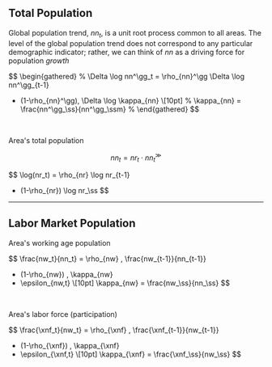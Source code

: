 
## Total Population

Global population trend, $nn_t$, is a unit root process common to all areas. The
level of the global population trend does not correspond to any particular demographic
indicator; rather, we can think of $nn$ as a driving force for population *growth*  

$$
\begin{gathered}
%
\Delta \log nn^\gg_t
= \rho_{nn}^\gg \Delta \log nn^\gg_{t-1} 
+ (1-\rho_{nn}^\gg)\, \Delta \log \kappa_{nn} \\[10pt]
%
\kappa_{nn} = \frac{nn^\gg_\ss}{nn^\gg_\ssm}
%
\end{gathered}
$$

<br />

Area's total population

$$
nn_t = nr_t \cdot nn_t^\gg
$$

$$
\log(nr_t) 
= \rho_{nr} \log nr_{t-1}
+ (1-\rho_{nr}) \log nr_\ss
$$


---

## Labor Market Population


Area's working age population

$$
\frac{nw_t}{nn_t} = 
\rho_{nw} \, \frac{nw_{t-1}}{nn_{t-1}}
+ (1-\rho_{nw}) \, \kappa_{nw}
+ \epsilon_{nw,t} \\[10pt]
\kappa_{nw} = \frac{nw_\ss}{nn_\ss}
$$

<br/>

Area's labor force (participation)

$$
\frac{\xnf_t}{nw_t} = 
\rho_{\xnf} \, \frac{\xnf_{t-1}}{nw_{t-1}}
+ (1-\rho_{\xnf}) \, \kappa_{\xnf}
+ \epsilon_{\xnf,t} \\[10pt]
\kappa_{\xnf} = \frac{\xnf_\ss}{nw_\ss}
$$

